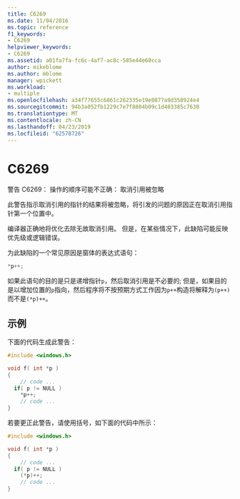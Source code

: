 ```yaml
---
title: C6269
ms.date: 11/04/2016
ms.topic: reference
f1_keywords:
- C6269
helpviewer_keywords:
- C6269
ms.assetid: a01fa7fa-fc6c-4af7-ac8c-585e44e60cca
author: mikeblome
ms.author: mblome
manager: wpickett
ms.workload:
- multiple
ms.openlocfilehash: a34f77655c6861c262335e19e0877a9d358924e4
ms.sourcegitcommit: 94b3a052fb1229c7e7f8804b09c1d403385c7630
ms.translationtype: MT
ms.contentlocale: zh-CN
ms.lasthandoff: 04/23/2019
ms.locfileid: "62578726"
---
```

# <a name="c6269"></a>C6269

警告 C6269： 操作的顺序可能不正确： 取消引用被忽略

此警告指示取消引用的指针的结果将被忽略，将引发的问题的原因正在取消引用指针第一个位置中。

编译器正确地将优化去除无故取消引用。 但是，在某些情况下，此缺陷可能反映优先级或逻辑错误。

为此缺陷的一个常见原因是窗体的表达式语句：

```cpp
*p++;
```

如果此语句的目的是只是递增指针`p`，然后取消引用是不必要的; 但是，如果目的是以增加位置的`p`指向，然后程序将不按预期方式工作因为`p++`构造将解释为`(p++)`而不是`(*p)++`。

## <a name="example"></a>示例

下面的代码生成此警告：

```cpp
#include <windows.h>

void f( int *p )
{
    // code ...
  if( p != NULL )
    *p++;
    // code ...
}
```

若要更正此警告，请使用括号，如下面的代码中所示：

```cpp
#include <windows.h>

void f( int *p )
{
    // code ...
  if( p != NULL )
    (*p)++;
    // code ...
}
```